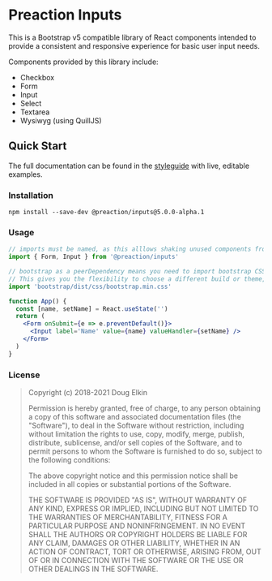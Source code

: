 # Preaction Inputs

This is a Bootstrap v5 compatible library of React components intended to provide a consistent and responsive experience for basic user input needs.

Components provided by this library include:

- Checkbox
- Form
- Input
- Select
- Textarea
- Wysiwyg (using QuillJS)

## Quick Start

The full documentation can be found in the [styleguide](https://duhdugg.github.io/preaction-inputs/) with live, editable examples.

### Installation

`npm install --save-dev @preaction/inputs@5.0.0-alpha.1`

### Usage

```jsx
// imports must be named, as this alllows shaking unused components from your bundle
import { Form, Input } from '@preaction/inputs'

// bootstrap as a peerDependency means you need to import bootstrap CSS yourself.
// This gives you the flexibility to choose a different build or theme, if you wish.
import 'bootstrap/dist/css/bootstrap.min.css'

function App() {
  const [name, setName] = React.useState('')
  return (
    <Form onSubmit={e => e.preventDefault()}>
      <Input label='Name' value={name} valueHandler={setName} />
    </Form>
  )
}
```

### License

> Copyright (c) 2018-2021 Doug Elkin
>
> Permission is hereby granted, free of charge, to any person obtaining a copy
> of this software and associated documentation files (the "Software"), to deal
> in the Software without restriction, including without limitation the rights
> to use, copy, modify, merge, publish, distribute, sublicense, and/or sell
> copies of the Software, and to permit persons to whom the Software is
> furnished to do so, subject to the following conditions:
>
> The above copyright notice and this permission notice shall be included in
> all copies or substantial portions of the Software.
>
> THE SOFTWARE IS PROVIDED "AS IS", WITHOUT WARRANTY OF ANY KIND, EXPRESS OR
> IMPLIED, INCLUDING BUT NOT LIMITED TO THE WARRANTIES OF MERCHANTABILITY,
> FITNESS FOR A PARTICULAR PURPOSE AND NONINFRINGEMENT. IN NO EVENT SHALL THE
> AUTHORS OR COPYRIGHT HOLDERS BE LIABLE FOR ANY CLAIM, DAMAGES OR OTHER
> LIABILITY, WHETHER IN AN ACTION OF CONTRACT, TORT OR OTHERWISE, ARISING FROM,
> OUT OF OR IN CONNECTION WITH THE SOFTWARE OR THE USE OR OTHER DEALINGS IN THE
> SOFTWARE.
